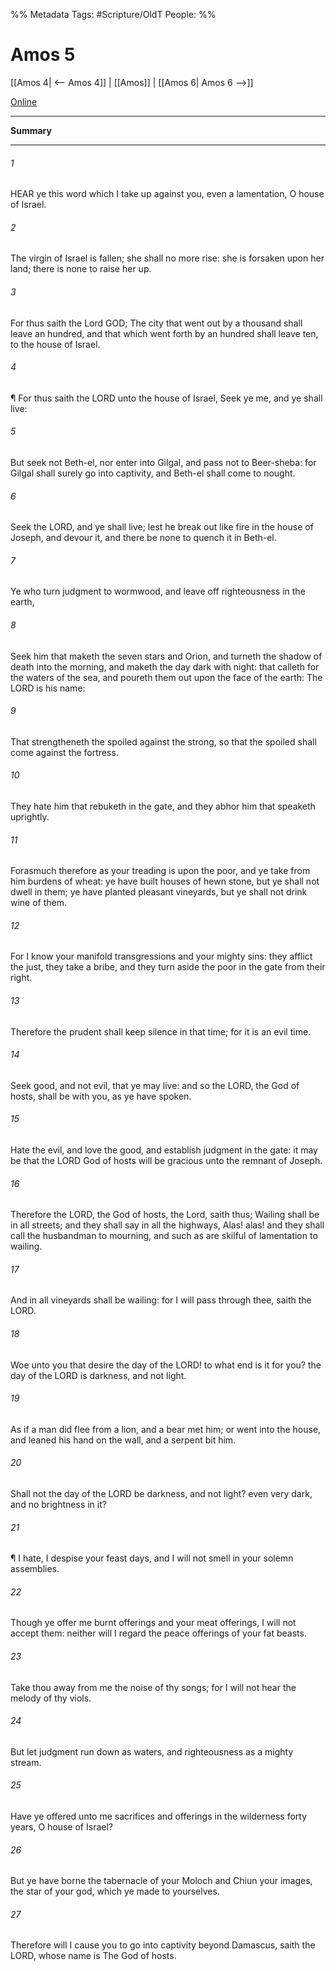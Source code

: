 

%% Metadata
Tags: #Scripture/OldT
People: 
%%
# Amos 5
[[Amos 4| <-- Amos 4]] | [[Amos]] | [[Amos 6| Amos 6 -->]]

[Online](https://churchofjesuschrist.org/study/scriptures/ot/amos/5?lang=eng)

---
__Summary__



---

###### 1
HEAR ye this word which I take up against you, even a lamentation, O house of Israel.
###### 2
The virgin of Israel is fallen; she shall no more rise: she is forsaken upon her land; there is none to raise her up.
###### 3
For thus saith the Lord GOD; The city that went out by a thousand shall leave an hundred, and that which went forth by an hundred shall leave ten, to the house of Israel.
###### 4
¶ For thus saith the LORD unto the house of Israel, Seek ye me, and ye shall live:
###### 5
But seek not Beth-el, nor enter into Gilgal, and pass not to Beer-sheba: for Gilgal shall surely go into captivity, and Beth-el shall come to nought.
###### 6
Seek the LORD, and ye shall live; lest he break out like fire in the house of Joseph, and devour it, and there be none to quench it in Beth-el.
###### 7
Ye who turn judgment to wormwood, and leave off righteousness in the earth,
###### 8
Seek him that maketh the seven stars and Orion, and turneth the shadow of death into the morning, and maketh the day dark with night: that calleth for the waters of the sea, and poureth them out upon the face of the earth: The LORD is his name:
###### 9
That strengtheneth the spoiled against the strong, so that the spoiled shall come against the fortress.
###### 10
They hate him that rebuketh in the gate, and they abhor him that speaketh uprightly.
###### 11
Forasmuch therefore as your treading is upon the poor, and ye take from him burdens of wheat: ye have built houses of hewn stone, but ye shall not dwell in them; ye have planted pleasant vineyards, but ye shall not drink wine of them.
###### 12
For I know your manifold transgressions and your mighty sins: they afflict the just, they take a bribe, and they turn aside the poor in the gate from their right.
###### 13
Therefore the prudent shall keep silence in that time; for it is an evil time.
###### 14
Seek good, and not evil, that ye may live: and so the LORD, the God of hosts, shall be with you, as ye have spoken.
###### 15
Hate the evil, and love the good, and establish judgment in the gate: it may be that the LORD God of hosts will be gracious unto the remnant of Joseph.
###### 16
Therefore the LORD, the God of hosts, the Lord, saith thus; Wailing shall be in all streets; and they shall say in all the highways, Alas! alas! and they shall call the husbandman to mourning, and such as are skilful of lamentation to wailing.
###### 17
And in all vineyards shall be wailing: for I will pass through thee, saith the LORD.
###### 18
Woe unto you that desire the day of the LORD! to what end is it for you? the day of the LORD is darkness, and not light.
###### 19
As if a man did flee from a lion, and a bear met him; or went into the house, and leaned his hand on the wall, and a serpent bit him.
###### 20
Shall not the day of the LORD be darkness, and not light? even very dark, and no brightness in it?
###### 21
¶ I hate, I despise your feast days, and I will not smell in your solemn assemblies.
###### 22
Though ye offer me burnt offerings and your meat offerings, I will not accept them: neither will I regard the peace offerings of your fat beasts.
###### 23
Take thou away from me the noise of thy songs; for I will not hear the melody of thy viols.
###### 24
But let judgment run down as waters, and righteousness as a mighty stream.
###### 25
Have ye offered unto me sacrifices and offerings in the wilderness forty years, O house of Israel?
###### 26
But ye have borne the tabernacle of your Moloch and Chiun your images, the star of your god, which ye made to yourselves.
###### 27
Therefore will I cause you to go into captivity beyond Damascus, saith the LORD, whose name is The God of hosts.



